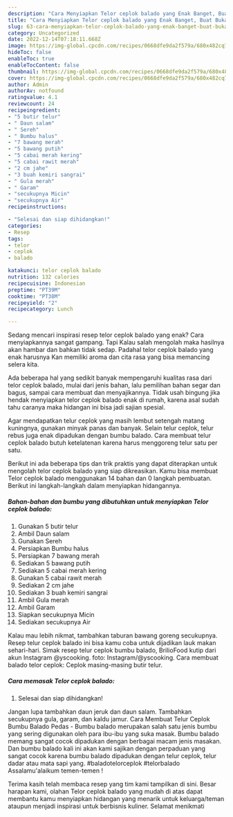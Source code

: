 ```yaml
---
description: "Cara Menyiapkan Telor ceplok balado yang Enak Banget, Buat Buka Puasa Enak Banget"
title: "Cara Menyiapkan Telor ceplok balado yang Enak Banget, Buat Buka Puasa Enak Banget"
slug: 63-cara-menyiapkan-telor-ceplok-balado-yang-enak-banget-buat-buka-puasa-enak-banget
category: Uncategorized
date: 2022-12-14T07:18:11.668Z
image: https://img-global.cpcdn.com/recipes/0668dfe9da2f579a/680x482cq70/telor-ceplok-balado-foto-resep-utama.jpg
hideToc: false
enableToc: true
enableTocContent: false
thumbnail: https://img-global.cpcdn.com/recipes/0668dfe9da2f579a/680x482cq70/telor-ceplok-balado-foto-resep-utama.jpg
cover: https://img-global.cpcdn.com/recipes/0668dfe9da2f579a/680x482cq70/telor-ceplok-balado-foto-resep-utama.jpg
author: Admin
authorAv: notfound
ratingvalue: 4.1
reviewcount: 24
recipeingredient:
- "5 butir telur"
- " Daun salam"
- " Sereh"
- " Bumbu halus"
- "7 bawang merah"
- "5 bawang putih"
- "5 cabai merah kering"
- "5 cabai rawit merah"
- "2 cm jahe"
- "3 buah kemiri sangrai"
- " Gula merah"
- " Garam"
- "secukupnya Micin"
- "secukupnya Air"
recipeinstructions:

- "Selesai dan siap dihidangkan!"
categories:
- Resep
tags:
- telor
- ceplok
- balado

katakunci: telor ceplok balado 
nutrition: 132 calories
recipecuisine: Indonesian
preptime: "PT39M"
cooktime: "PT38M"
recipeyield: "2"
recipecategory: Lunch

---
```



Sedang mencari inspirasi resep telor ceplok balado yang enak? Cara menyiapkannya sangat gampang. Tapi Kalau salah mengolah maka hasilnya akan hambar dan bahkan tidak sedap. Padahal telor ceplok balado yang enak harusnya Kan memiliki aroma dan cita rasa yang bisa memancing selera kita.


Ada beberapa hal yang sedikit banyak mempengaruhi kualitas rasa dari telor ceplok balado, mulai dari jenis bahan, lalu pemilihan bahan segar dan bagus, sampai cara membuat dan menyajikannya. Tidak usah bingung jika hendak menyiapkan telor ceplok balado enak di rumah, karena asal sudah tahu caranya maka hidangan ini bisa jadi sajian spesial.

Agar mendapatkan telur ceplok yang masih lembut setengah matang kuningnya, gunakan minyak panas dan banyak. Selain telur ceplok, telur rebus juga enak dipadukan dengan bumbu balado. Cara membuat telur ceplok balado butuh ketelatenan karena harus menggoreng telur satu per satu.


Berikut ini ada beberapa tips dan trik praktis yang dapat diterapkan untuk mengolah telor ceplok balado yang siap dikreasikan. Kamu bisa membuat Telor ceplok balado menggunakan 14 bahan dan 0 langkah pembuatan. Berikut ini langkah-langkah dalam menyiapkan hidangannya.

<!--inarticleads1-->

##### Bahan-bahan dan bumbu yang dibutuhkan untuk menyiapkan Telor ceplok balado:

1. Gunakan 5 butir telur
1. Ambil  Daun salam
1. Gunakan  Sereh
1. Persiapkan  Bumbu halus
1. Persiapkan 7 bawang merah
1. Sediakan 5 bawang putih
1. Sediakan 5 cabai merah kering
1. Gunakan 5 cabai rawit merah
1. Sediakan 2 cm jahe
1. Sediakan 3 buah kemiri sangrai
1. Ambil  Gula merah
1. Ambil  Garam
1. Siapkan secukupnya Micin
1. Sediakan secukupnya Air


Kalau mau lebih nikmat, tambahkan taburan bawang goreng secukupnya. Resep telur ceplok balado ini bisa kamu coba untuk dijadikan lauk makan sehari-hari. Simak resep telur ceplok bumbu balado, BrilioFood kutip dari akun Instagram @yscooking. foto: Instagram/@yscooking. Cara membuat balado telor ceplok: Ceplok masing-masing butir telur. 

<!--inarticleads2-->

##### Cara memasak Telor ceplok balado:


1. Selesai dan siap dihidangkan!

Jangan lupa tambahkan daun jeruk dan daun salam. Tambahkan secukupnya gula, garam, dan kaldu jamur. Cara Membuat Telur Ceplok Bumbu Balado Pedas - Bumbu balado merupakan salah satu jenis bumbu yang sering digunakan oleh para ibu-ibu yang suka masak. Bumbu balado memang sangat cocok dipadukan dengan berbagai macam jenis masakan. Dan bumbu balado kali ini akan kami sajikan dengan perpaduan yang sangat cocok karena bumbu balado dipadukan dengan telur ceplok, telur dadar atau mata sapi yang. #baladotelorceplok #telorbalado Assalamu&#39;alaikum temen-temen ! 

Terima kasih telah membaca resep yang tim kami tampilkan di sini. Besar harapan kami, olahan Telor ceplok balado yang mudah di atas dapat membantu kamu menyiapkan hidangan yang menarik untuk keluarga/teman ataupun menjadi inspirasi untuk berbisnis kuliner. Selamat menikmati
